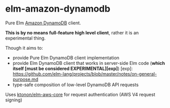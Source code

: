 # elm-amazon-dynamodb

Pure Elm [Amazon DynamoDB][dyn] client.

[dyn]: https://aws.amazon.com/dynamodb/

**This is by no means full-feature high level client**, rather it is an experimental thing.

Though it aims to:

- provide Pure Elm DynamoDB client implementation
- provide Elm DynamoDB client that works in server-side Elm code (**which itself [must be considered EXPERIMENTAL][exp]**)
[exp]: https://github.com/elm-lang/projects/blob/master/notes/on-general-purpose.md
- type-safe composition of low-level DynamoDB API requests

Uses [ktonon/elm-aws-core][eac] for request authentication (AWS V4 request signing)

[eac]: https://github.com/ktonon/elm-aws-core
